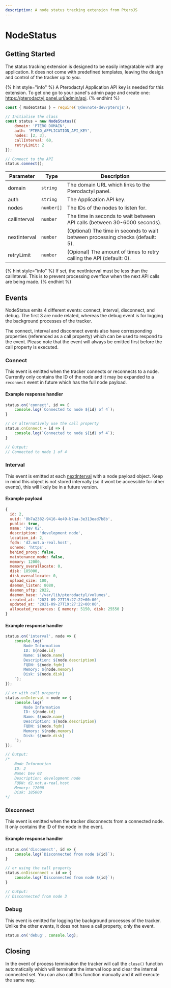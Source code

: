 ```yaml
---
description: A node status tracking extension from PteroJS
---
```


# NodeStatus

## Getting Started

The status tracking extension is designed to be easily integratable with any application. It does not come with predefined templates, leaving the design and control of the tracker up to you.

{% hint style="info" %}
A Pterodactyl Application API key is needed for this extension. To get one go to your panel's admin page and create one: https://pterodactyl.panel.url/admin/api.
{% endhint %}

```javascript
const { NodeStatus } = require('@devnote-dev/pterojs');

// Initialise the class
const status = new NodeStatus({
    domain: 'PTERO_DOMAIN',
    auth: 'PTERO_APPLICATION_API_KEY',
    nodes: [2, 3],
    callInterval: 60,
    retryLimit: 2
});

// Connect to the API
status.connect();
```

| Parameter    | Type       | Description                                                                    |
| ------------ | ---------- | ------------------------------------------------------------------------------ |
| domain       | `string`   | The domain URL which links to the Pterodactyl panel.                           |
| auth         | `string`   | The Application API key.                                                       |
| nodes        | `number[]` | The IDs of the nodes to listen for.                                            |
| callInterval | `number`   | The time in seconds to wait between API calls (between 30-6000 seconds).       |
| nextInterval | `number`   | (Optional) The time in seconds to wait between processing checks (default: 5). |
| retryLimit   | `number`   | (Opional) The amount of times to retry calling the API (default: 0).           |

{% hint style="info" %}
If set, the nextInterval must be less than the callInteval. This is to prevent processing overflow when the next API calls are being made.
{% endhint %}

## Events

NodeStatus emits 4 different events: connect, interval, disconnect, and debug. The first 3 are node related, whereas the debug event is for logging the background processes of the tracker.

The connect, interval and disconnect events also have corresponding properties (referenced as a call property) which can be used to respond to the event. Please note that the event will always be emitted first before the call property is executed.

### Connect

This event is emitted when the tracker connects or reconnects to a node. Currently only contains the ID of the node and it may be expanded to a `reconnect` event in future which has the full node payload.

#### Example response handler

```javascript
status.on('connect', id => {
    console.log(`Connected to node ${id} of 4`);
}

// or alternatively use the call property
status.onConnect = id => {
    console.log(`Connected to node ${id} of 4`);
}

// Output:
// Connected to node 1 of 4
```

### Interval

This event is emitted at each [nextInterval](nodestatus.md#getting-started) with a node payload object. Keep in mind this object is not stored internally (so it wont be accessible for other events), this will likely be in a future version.

#### Example payload

```javascript
{
  id: 2,
  uuid: '8b7a2382-9416-4e49-b7aa-3e313ead7b8b',
  public: true,
  name: 'Dev 02',
  description: 'development node',
  location_id: 2,
  fqdn: 'd2.not.a-real.host',
  scheme: 'https',
  behind_proxy: false,
  maintenance_mode: false,
  memory: 12000,
  memory_overallocate: 0,
  disk: 185000,
  disk_overallocate: 0,
  upload_size: 100,
  daemon_listen: 8080,
  daemon_sftp: 2022,
  daemon_base: '/var/lib/pterodactyl/volumes',
  created_at: '2021-09-27T19:27:22+00:00',
  updated_at: '2021-09-27T19:27:22+00:00',
  allocated_resources: { memory: 5150, disk: 25550 }
}
```

#### Example response handler

```javascript
status.on('interval', node => {
    console.log(`
        Node Information
        ID: ${node.id}
        Name: ${node.name}
        Description: ${node.description}
        FQDN: ${node.fqdn}
        Memory: ${node.memory}
        Disk: ${node.disk}
    `);
});

// or with call property
status.onInterval = node => {
    console.log(`
        Node Information
        ID: ${node.id}
        Name: ${node.name}
        Description: ${node.description}
        FQDN: ${node.fqdn}
        Memory: ${node.memory}
        Disk: ${node.disk}
    `);
});

// Output:
/*
    Node Information
    ID: 2
    Name: Dev 02
    Description: development node
    FQDN: d2.not.a-real.host
    Memory: 12000
    Disk: 185000
*/
```

### Disconnect

This event is emitted when the tracker disconnects from a connected node. It only contains the ID of the node in the event.

#### Example response handler

```javascript
status.on('disconnect', id => {
    console.log(`Disconnected from node ${id}`);
}

// or using the call property
status.onDisconnect = id => {
    console.log(`Disconnected from node ${id}`);
}

// Output:
// Disconnected from node 3
```

### Debug

This event is emitted for logging the background processes of the tracker. Unlike the other events, it does not have a call property, only the event.

```javascript
status.on('debug', console.log);
```

## Closing

In the event of process termination the tracker will call the `close()` function automatically which will terminate the interval loop and clear the internal connected set. You can also call this function manually and it will execute the same way.
